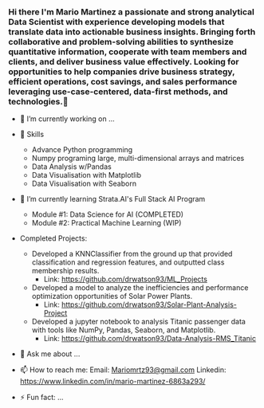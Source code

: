 ### Hi there I'm Mario Martinez a passionate and strong analytical Data Scientist with experience developing models that translate data into actionable business insights. Bringing forth collaborative and problem-solving abilities to synthesize quantitative information, cooperate with team members and clients, and deliver business value effectively. Looking for opportunities to help companies drive business strategy, efficient operations, cost savings, and sales performance leveraging use-case-centered, data-first methods, and technologies.👋

- 🔭 I’m currently working on ...

- 🤹 Skills
  * Advance Python programming 
  * Numpy programing large, multi-dimensional arrays and matrices
  * Data Analysis w/Pandas
  * Data Visualisation with Matplotlib 
  * Data Visualisation with Seaborn
 
- 🌱 I’m currently learning Strata.AI's Full Stack AI Program 
  * Module #1: Data Science for AI (COMPLETED) 
  * Module #2: Practical Machine Learning (WIP)
  
- Completed Projects:
  * Developed a KNNClassifier from the ground up that provided classification and regression features, and outputted class membership results.
    * Link: https://github.com/drwatson93/ML_Projects
  * Developed a model to analyze the inefficiencies and performance optimization opportunities of Solar Power Plants.
    * Link: https://github.com/drwatson93/Solar-Plant-Analysis-Project
  * Developed a jupyter notebook to analysis Titanic passenger data with tools like NumPy, Pandas, Seaborn, and Matplotlib.
    * Link: https://github.com/drwatson93/Data-Analysis-RMS_Titanic

- 💬 Ask me about ...
- 📫 How to reach me: Email: Mariomrtz93@gmail.com Linkedin: https://www.linkedin.com/in/mario-martinez-6863a293/
- ⚡ Fun fact: ...

<!--
**drwatson93/drwatson93** is a ✨ _special_ ✨ repository because its `README.md` (this file) appears on your GitHub profile.

-->
